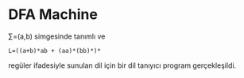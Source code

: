 # DFA Machine 

∑=(a,b) simgesinde tanımlı ve 
~~~
L=((a+b)*ab + (aa)*(bb)*)* 
~~~
regüler ifadesiyle sunulan dil için bir dil tanıyıcı program gerçekleşildi.
